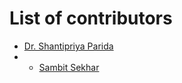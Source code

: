 # List of contributors
*  <a href="https://www.linkedin.com/in/shantipriya-parida-9781a9127/">Dr. Shantipriya Parida</a>
*  *  <a href="https://www.linkedin.com/in/sambit-sekhar-ai/">Sambit Sekhar</a> 
